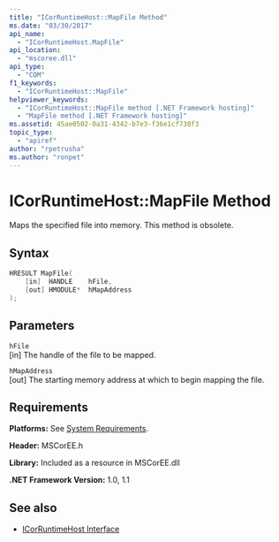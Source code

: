 ```yaml
---
title: "ICorRuntimeHost::MapFile Method"
ms.date: "03/30/2017"
api_name: 
  - "ICorRuntimeHost.MapFile"
api_location: 
  - "mscoree.dll"
api_type: 
  - "COM"
f1_keywords: 
  - "ICorRuntimeHost::MapFile"
helpviewer_keywords: 
  - "ICorRuntimeHost::MapFile method [.NET Framework hosting]"
  - "MapFile method [.NET Framework hosting]"
ms.assetid: 45ae0502-0a31-4342-b7e3-f36e1cf738f3
topic_type: 
  - "apiref"
author: "rpetrusha"
ms.author: "ronpet"
---
```

# ICorRuntimeHost::MapFile Method
Maps the specified file into memory. This method is obsolete.  
  
## Syntax  
  
```cpp  
HRESULT MapFile(  
    [in]  HANDLE    hFile,  
    [out] HMODULE*  hMapAddress  
);  
```  
  
## Parameters  
 `hFile`  
 [in] The handle of the file to be mapped.  
  
 `hMapAddress`  
 [out] The starting memory address at which to begin mapping the file.  
  
## Requirements  
 **Platforms:** See [System Requirements](../../../../docs/framework/get-started/system-requirements.md).  
  
 **Header:** MSCorEE.h  
  
 **Library:** Included as a resource in MSCorEE.dll  
  
 **.NET Framework Version:** 1.0, 1.1  
  
## See also

- [ICorRuntimeHost Interface](../../../../docs/framework/unmanaged-api/hosting/icorruntimehost-interface.md)
